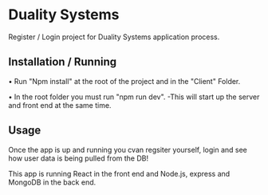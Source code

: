 # Duality Systems

Register / Login project for Duality Systems application process.

## Installation / Running

• Run "Npm install" at the root of the project and in the "Client" Folder.

• In the root folder you must run "npm run dev". -This will start up the server and front end at the same time.


## Usage

Once the app is up and running you cvan regsiter yourself, login and see how user data is being pulled from the DB!

This app is running React in the front end and Node.js, express and MongoDB in the back end. 
